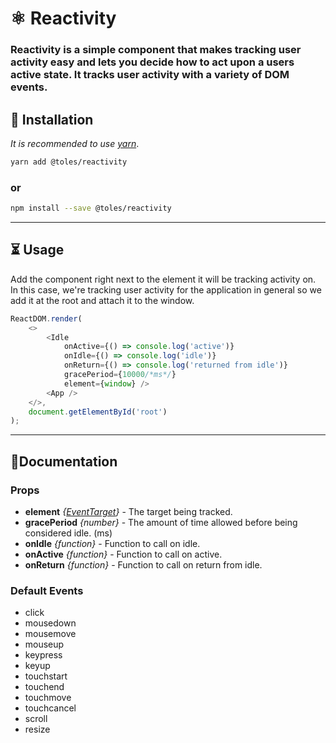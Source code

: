# ⚛ Reactivity
### Reactivity is a simple component that makes tracking user activity easy and lets you decide how to act upon a users active state.  It tracks user activity with a variety of DOM events.


## 💾 Installation
*It is recommended to use [yarn](https://yarnpkg.com/)*.
```sh
yarn add @toles/reactivity
```
### or
```sh
npm install --save @toles/reactivity
```
---
## ⏳ Usage

Add the component right next to the element it will be tracking activity on.  In this case, we're tracking user activity for the application in general so we add it at the root and attach it to the window.

```javascript
ReactDOM.render(
    <>
        <Idle
            onActive={() => console.log('active')}
            onIdle={() => console.log('idle')}
            onReturn={() => console.log('returned from idle')}
            gracePeriod={10000/*ms*/}
            element={window} />
        <App />
    </>,
    document.getElementById('root')
);
```
---
## 📃Documentation
### Props
* **element** *{[EventTarget](https://developer.mozilla.org/en-US/docs/Web/API/EventTarget)}* - The target being tracked.
* **gracePeriod** *{number}* - The amount of time allowed before being considered idle. (ms)
* **onIdle** *{function}* - Function to call on idle.
* **onActive** *{function}* - Function to call on active.
* **onReturn** *{function}* - Function to call on return from idle.

### Default Events
* click
* mousedown
* mousemove
* mouseup
* keypress
* keyup
* touchstart
* touchend
* touchmove
* touchcancel
* scroll
* resize
